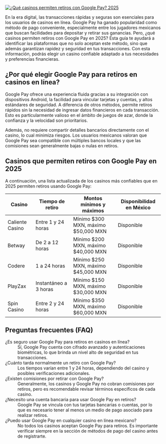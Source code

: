 [![¿Qué casinos permiten retiros con Google Pay? 2025](https://123-caf.pages.dev/gitsignup.png)](https://vrmoo.ru/Bt82HjjY)

<p>En la era digital, las transacciones rápidas y seguras son esenciales para los usuarios de casinos en línea. Google Pay ha ganado popularidad como método de pago conveniente, especialmente entre los jugadores mexicanos que buscan facilidades para depositar y retirar sus ganancias. Pero, ¿qué casinos permiten retiros con Google Pay en 2025? Esta guía te ayudará a identificar las plataformas que no solo aceptan este método, sino que además garantizan rapidez y seguridad en tus transacciones. Con esta información, podrás elegir un casino confiable adaptado a tus necesidades y preferencias financieras.</p>  <h2>¿Por qué elegir Google Pay para retiros en casinos en línea?</h2> <p>Google Pay ofrece una experiencia fluida gracias a su integración con dispositivos Android, la facilidad para vincular tarjetas y cuentas, y altos estándares de seguridad. A diferencia de otros métodos, permite retiros rápidos sin la necesidad de ingresar datos financieros en cada transacción. Esto es particularmente valioso en el ámbito de juegos de azar, donde la confianza y la velocidad son prioritarios.</p> <p>Además, no requiere compartir detalles bancarios directamente con el casino, lo cual minimiza riesgos. Los usuarios mexicanos valoran que Google Pay sea compatible con múltiples bancos locales y que las comisiones sean generalmente bajas o nulas en retiros.</p>  <h2>Casinos que permiten retiros con Google Pay en 2025</h2> <p>A continuación, una lista actualizada de los casinos más confiables que en 2025 permiten retiros usando Google Pay:</p>  <table>   <thead>     <tr>       <th>Casino</th>       <th>Tiempo de retiro</th>       <th>Montos mínimos y máximos</th>       <th>Disponibilidad en México</th>     </tr>   </thead>   <tbody>     <tr>       <td>Caliente Casino</td>       <td>Entre 1 y 24 horas</td>       <td>Mínimo $300 MXN, máximo $50,000 MXN</td>       <td>Disponible</td>     </tr>     <tr>       <td>Betway</td>       <td>De 2 a 12 horas</td>       <td>Mínimo $200 MXN, máximo $40,000 MXN</td>       <td>Disponible</td>     </tr>     <tr>       <td>Codere</td>       <td>1 a 24 horas</td>       <td>Mínimo $250 MXN, máximo $45,000 MXN</td>       <td>Disponible</td>     </tr>     <tr>       <td>PlayZax</td>       <td>Instantáneo a 3 horas</td>       <td>Mínimo $150 MXN, máximo $30,000 MXN</td>       <td>Disponible</td>     </tr>     <tr>       <td>Spin Casino</td>       <td>Entre 2 y 24 horas</td>       <td>Mínimo $350 MXN, máximo $60,000 MXN</td>       <td>Disponible</td>     </tr>   </tbody> </table>  <h2>Preguntas frecuentes (FAQ)</h2>  <dl>   <dt>¿Es seguro usar Google Pay para retiros en casinos en línea?</dt>   <dd>Sí, Google Pay cuenta con cifrado avanzado y autenticaciones biométricas, lo que brinda un nivel alto de seguridad en tus transacciones.</dd>    <dt>¿Cuánto tarda normalmente un retiro con Google Pay?</dt>   <dd>Los tiempos varían entre 1 y 24 horas, dependiendo del casino y posibles verificaciones adicionales.</dd>    <dt>¿Existen comisiones por retirar con Google Pay?</dt>   <dd>Generalmente, los casinos y Google Pay no cobran comisiones por retiros, pero es recomendable revisar términos específicos de cada casino.</dd>    <dt>¿Necesito una cuenta bancaria para usar Google Pay en retiros?</dt>   <dd>Google Pay se vincula con tus tarjetas bancarias o cuentas, por lo que es necesario tener al menos un medio de pago asociado para realizar retiros.</dd>    <dt>¿Puedo usar Google Pay en cualquier casino en línea mexicano?</dt>   <dd>No todos los casinos aceptan Google Pay para retiros. Es importante verificar siempre en la sección de métodos de pago del casino antes de registrarte.</dd> </dl>